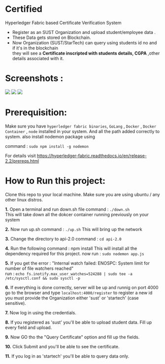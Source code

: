 # Certified
Hyperledger Fabric based Certificate Verification System

- Register as an SUST Organization and upload student/employee data .
- These Data gets stored on Blockchain.
- Now Organization (SUST/StarTech) can query using students id no and if it's in the blockchain <br/>
  they will see a **Certificate inscripted with students details, CGPA** ,other details associated with it.

# Screenshots :

<img src="https://i.ibb.co/HFptgG4/certified-ppng3.png">
<img src="https://i.ibb.co/sWN1yFf/certified-ppng2.png">
<img src="https://i.ibb.co/g9dBh42/certified-ppng.png">

# Prerequisition:
Make sure you have `hyperledger fabric binaries`, `GoLang` , ``Docker`` , ``Docker Container`` , ``node`` installed in your system. And all the path added correctly to system.
also install nodemon package using

command : `sudo npm install -g nodemon`

For details visit https://hyperledger-fabric.readthedocs.io/en/release-2.2/prereqs.html

# How to Run this project:

Clone this repo to your local machine. Make sure you are using ubuntu / any other linux distros. 

**1.** Open a terminal and run down.sh file
command : `./down.sh` <br/>
This will take down all the dokcer container running previously on your system

**2.** Now run up.sh
command : `./up.sh`
This will bring up the network 

**3.** Change the directory to api-2.0
command : `cd api-2.0`

**4.** Run the following command : npm install
This will install all the dependency required for this project.
now run : `sudo nodemon app.js`

**5.** If you get the error : "Internal watch failed: ENOSPC: System limit for number of file watchers reached" <br/>
run : `echo fs.inotify.max_user_watches=524288 | sudo tee -a /etc/sysctl.conf && sudo sysctl -p`

**6.** If everything is done correctly, server will be up and runnig on port 4000
go to the browser and type `localhost:4000/register` to register a new id
you must provide the Organization either 'sust' or 'startech' (case sensitive).

**7.** Now log in using the credentials.

**8.** If you registered as 'sust' you'll be able to upload student data. Fill up every field and upload.

**9.** Now GO tho the "Query Certificate" option and fill up the fields.

**10.** Click Submit and you'll be able to see the certificate.

**11.** If you log in as 'startech' you'll be able to query data only. 



